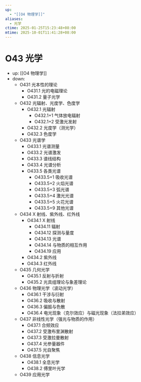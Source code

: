 ```yaml
---
up:
  - "[[O4 物理学]]"
aliases:
  - 光学
ctime: 2025-01-25T15:23:48+08:00
mtime: 2025-10-01T11:41:28+08:00
---
```


# O43 光学

- up: [[O4 物理学]]
- down:	
	- O431 光本性的理论
		- O431.1 光的电磁理论
		- O431.2 量子光学
	- O432 光辐射、光度学、色度学
		- O432.1 光辐射
			- O432.1+1 气体放电辐射
			- O432.1+2 受激光发射
		- O432.2 光度学（测光学）
		- O432.3 色度学
	- O433 光谱学
		- O433.1 光谱测量
		- O433.2 光谱激发
		- O433.3 谱线结构
		- O433.4 光谱分析
		- O433.5 各类光谱
			- O433.5+1 吸收光谱
			- O433.5+2 火焰光谱
			- O433.5+3 弧光谱
			- O433.5+4 激光光谱
			- O433.5+5 火花光谱
			- O433.5+9 其他光谱
	- O434 X 射线、紫外线、红外线
		- O434.1 X 射线
			- O434.11 辐射
			- O434.12 探测与量度
			- O434.13 光谱
			- O434.14 与物质的相互作用
			- O434.19 应用
		- O434.2 紫外线
		- O434.3 红外线
	- O435 几何光学
		- O435.1 反射与折射
		- O435.2 光具组理论与象差理论
	- O436 物理光学（波动光学）
		- O436.1 干涉与衍射
		- O436.2 吸收与散射
		- O436.3 偏振与色散
		- O436.4 电光现象（克尔效应）与磁光现象（法拉弟效应）
	- O437 非线性光学（强光与物质的作用）
		- O437.1 合频效应
		- O437.2 受激布里渊散射
		- O437.3 受激拉曼散射
		- O437.4 光参量器件
		- O437.5 光自聚焦
	- O438 信息光学
		- O438.1 全息光学
		- O438.2 傅里叶光学
	- O439 应用光学
	
